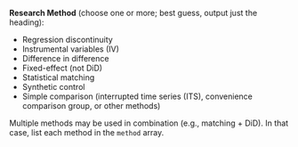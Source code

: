 **Research Method** (choose one or more; best guess, output just the heading):

- Regression discontinuity
- Instrumental variables (IV)
- Difference in difference
- Fixed-effect (not DiD)
- Statistical matching
- Synthetic control
- Simple comparison (interrupted time series (ITS), convenience comparison group, or other methods)

Multiple methods may be used in combination (e.g., matching + DiD). In that case, list each method in the `method` array.
